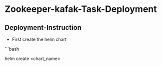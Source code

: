 <h1>Zookeeper-kafak-Task-Deployment</h1>

<h2>Deployment-Instruction</h2>

<ul>
<li>First create the helm chart</li>
</ul>
```bash

helm create <chart_name>

```

